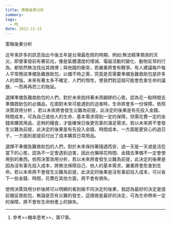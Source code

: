```yaml
---
title: 策略後果分析
summary:
tags:
  - ML
date: 2022-11-15
---
```

策略後果分析

 近年來許多的訊息指出今後五年是台灣最危險的時期，例如:無法精準預測的天災，即便事發前有著前兆，像是氣體濃度的增減、電磁活動的變化、動物反常的行為，都依然無法找出其規律；與他國的衝突，若嚴重將會有戰爭。有人建議每戶每人平常應該準備急難救助包，以備不時之需，究竟是否需要準備急難救助包是許多人的煩惱，未來有著太多不確定、人們的惰性，使我們對這個可能會危害生命的議題，一而再再而三的拖延。

 選擇準備急難救助包的人們，對於未來抱持著未雨綢繆的心態，認為花一點時間去準備救助包的必備品，在面對未來可能遇到的迫害時，生命將會多一份保障。依照決策效用分析 ，若以未來將會發生災難為前提，此決定的後果是有先投入金錢、時間成本，可為自己或他人的生命、基本需求得到一定的保障，但需花費一定的金錢來購買用品、足夠的糧食，才能確保日後更完善的滿足需求。若以未來將不會發生災難為前提，此決定的後果是有先投入金錢、時間成本，一方面能更安心的過日子，一方面則是提前付出了成本購買日常用品。    
  
 選擇不準備急難救助包的人們，對於未來保持著隨遇而安、過一天是一天或是活在當下的心態，認為不一定會遇到迫害，因此也懶得花時間、金錢去準備不一定會使用到的東西。依照決策效用分析，若以未來將會發生災難為前提，此決定的後果是因為沒有事先投入成本，將無法保障自己、他人的基本需求，嚴重將會危害到生命。若以未來將不會發生災難為前提，此決定的後果是沒有事前投入成本，可以省下一些金錢、時間，花費在其他方面，將不會有損失。

 使用決策效用分析後將可以明顯的看到做不同決定的後果，我認為最好的決定是提前備妥救助包，無論是否有災難的發生，這樣做是最好的決定，可為生命帶來一定的保障，將不會有生命財產上的損失。





________________________________
1. 參考<<機率思考>>，第17章。